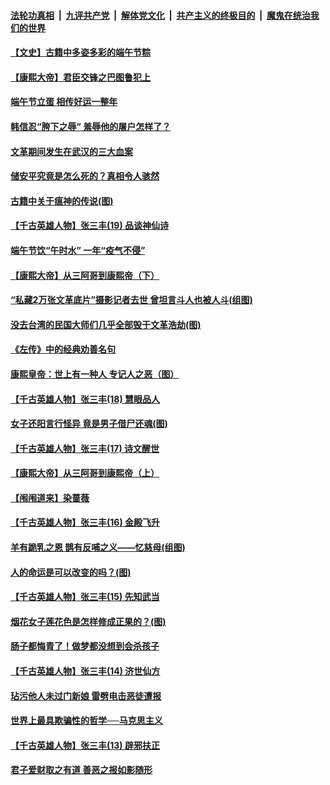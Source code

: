 

####  [法轮功真相](../../../../basic/blob/master/README.md?t=06261302) &nbsp;|&nbsp; [九评共产党](../../../../9ping.md/blob/master/README.md?t=06261302) &nbsp;|&nbsp; [解体党文化](../../../../jtdwh.md/blob/master/README.md?t=06261302)  &nbsp;|&nbsp; [共产主义的终极目的](../../../../gczydzjmd.md/blob/master/README.md?t=06261302) &nbsp;|&nbsp; [魔鬼在统治我们的世界](../../../../mgztzwmdsj.md/blob/master/README.md?t=06261302) 

#### [【文史】古籍中多姿多彩的端午节粽](../pages/prog647/a102879828.md?t=06261302) 

#### [【康熙大帝】君臣交锋之巴图鲁犯上](../pages/prog647/a102879753.md?t=06261302) 

#### [端午节立蛋 相传好运一整年](../pages/prog647/a102879414.md?t=06261302) 

#### [韩信忍“胯下之辱” 羞辱他的屠户怎样了？](../pages/prog647/a102879267.md?t=06261302) 

#### [文革期间发生在武汉的三大血案](../pages/prog647/a102879261.md?t=06261302) 

#### [储安平究竟是怎么死的？真相令人骇然](../pages/prog647/a102879255.md?t=06261302) 

#### [古籍中关于瘟神的传说(图)](../pages/prog647/a102879183.md?t=06261302) 

#### [【千古英雄人物】张三丰(19) 品谈神仙诗](../pages/prog647/a102879036.md?t=06261302) 

#### [端午节饮“午时水” 一年“疫气不侵”](../pages/prog647/a102878487.md?t=06261302) 

#### [【康熙大帝】从三阿哥到康熙帝（下）](../pages/prog647/a102878867.md?t=06261302) 

#### [“私藏2万张文革底片”摄影记者去世 曾坦言斗人也被人斗(组图)](../pages/prog647/a102878442.md?t=06261302) 

#### [没去台湾的民国大师们几乎全部毁于文革浩劫(图)](../pages/prog647/a102878438.md?t=06261302) 

#### [《左传》中的经典劝善名句](../pages/prog647/a102877510.md?t=06261302) 

#### [康熙皇帝：世上有一种人 专记人之恶（图）](../pages/prog647/a102877478.md?t=06261302) 

#### [【千古英雄人物】张三丰(18) 慧眼品人](../pages/prog647/a102877321.md?t=06261302) 

#### [女子还阳言行怪异 竟是男子借尸还魂(图)](../pages/prog647/a102876593.md?t=06261302) 

#### [【千古英雄人物】张三丰(17) 诗文醒世](../pages/prog647/a102876526.md?t=06261302) 

#### [【康熙大帝】从三阿哥到康熙帝（上）](../pages/prog647/a102876250.md?t=06261302) 

#### [【闱闱道来】染蔷薇](../pages/prog647/a102876076.md?t=06261302) 

#### [【千古英雄人物】张三丰(16) 金殿飞升](../pages/prog647/a102876032.md?t=06261302) 

#### [羊有跪乳之恩 鹊有反哺之义——忆慈母(组图)](../pages/prog647/a102875584.md?t=06261302) 

#### [人的命运是可以改变的吗？(图)](../pages/prog647/a102875576.md?t=06261302) 

#### [【千古英雄人物】张三丰(15) 先知武当](../pages/prog647/a102875425.md?t=06261302) 

#### [烟花女子莲花色是怎样修成正果的？(图)](../pages/prog647/a102874724.md?t=06261302) 

#### [肠子都悔青了！做梦都没想到会杀孩子](../pages/prog647/a102874720.md?t=06261302) 

#### [【千古英雄人物】张三丰(14) 济世仙方](../pages/prog647/a102874590.md?t=06261302) 

#### [玷污他人未过门新娘 雷劈电击恶徒遭报](../pages/prog647/a102873878.md?t=06261302) 

#### [世界上最具欺骗性的哲学──马克思主义](../pages/prog647/a102873869.md?t=06261302) 

#### [【千古英雄人物】张三丰(13) 辟邪扶正](../pages/prog647/a102873790.md?t=06261302) 

#### [君子爱财取之有道 善恶之报如影随形](../pages/prog647/a102873721.md?t=06261302) 

